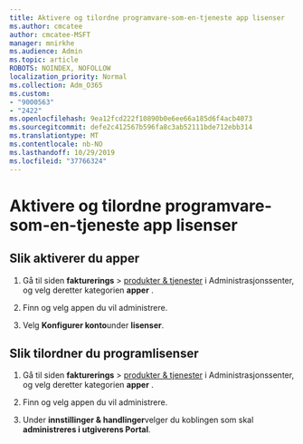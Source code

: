 ```yaml
---
title: Aktivere og tilordne programvare-som-en-tjeneste app lisenser
ms.author: cmcatee
author: cmcatee-MSFT
manager: mnirkhe
ms.audience: Admin
ms.topic: article
ROBOTS: NOINDEX, NOFOLLOW
localization_priority: Normal
ms.collection: Adm_O365
ms.custom:
- "9000563"
- "2422"
ms.openlocfilehash: 9ea12fcd222f10890b0e6ee66a185d6f4acb4073
ms.sourcegitcommit: defe2c412567b596fa8c3ab52111bde712ebb314
ms.translationtype: MT
ms.contentlocale: nb-NO
ms.lasthandoff: 10/29/2019
ms.locfileid: "37766324"
---
```

# <a name="activate-and-assign-software-as-a-service-app-licenses"></a>Aktivere og tilordne programvare-som-en-tjeneste app lisenser 

## <a name="to-activate-apps"></a>Slik aktiverer du apper

1. Gå til siden **fakturerings** > [produkter & tjenester](https://go.microsoft.com/fwlink/p/?linkid=842054) i Administrasjonssenter, og velg deretter kategorien **apper** .

2. Finn og velg appen du vil administrere.

3. Velg **Konfigurer konto**under **lisenser**.  

## <a name="to-assign-app-licenses"></a>Slik tilordner du programlisenser

1. Gå til siden **fakturerings** > [produkter & tjenester](https://go.microsoft.com/fwlink/p/?linkid=842054) i Administrasjonssenter, og velg deretter kategorien **apper** .

2. Finn og velg appen du vil administrere.  

3. Under **innstillinger & handlinger**velger du koblingen som skal **administreres i utgiverens Portal**.